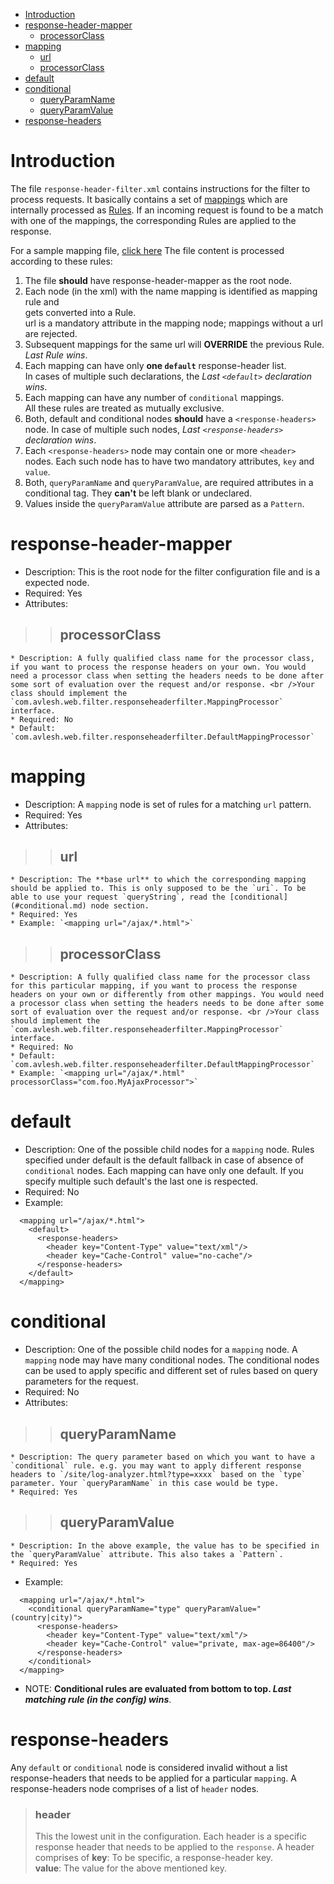   * [Introduction](#Introduction.md)
  * [response-header-mapper](#response-header-mapper.md)
    * [processorClass](#processorClass.md)
  * [mapping](#mapping.md)
    * [url](#url.md)
    * [processorClass](#processorClass.md)
  * [default](#default.md)
  * [conditional](#conditional.md)
    * [queryParamName](#queryParamName.md)
    * [queryParamValue](#queryParamValue.md)
  * [response-headers](#response-headers.md)

# Introduction #
<p>
The file <code>response-header-filter.xml</code> contains instructions for the filter to process requests. It basically contains a set of <a href='#mapping.md'>mappings</a> which are internally processed as <a href='http://code.google.com/p/responseheaderfilter/source/browse/trunk/src/java/com/avlesh/web/filter/responseheaderfilter/Rule.java'>Rules</a>. If an incoming request is found to be a match with one of the mappings, the corresponding Rules are applied to the response.<br>
</p>
<p>For a sample mapping file, <a href='SampleConfiguration.md'>click here</a>
The file content is processed according to these rules:<br>
<ol>
<li>The file <b>should</b> have response-header-mapper as the root node.</li>
<li>Each node (in the xml) with the name mapping is identified as mapping rule and<br>
gets converted into a Rule.<br />url is a mandatory attribute in the mapping node; mappings without a url are rejected.<br>
</li>
<li>Subsequent mappings for the same url will <b>OVERRIDE</b> the previous Rule.<br>
<i>Last Rule wins</i>.<br>
</li>
<li>Each mapping can have only <b>one <code>default</code></b> response-header list.<br>
In cases of multiple such declarations, the <i>Last <code>&lt;default&gt;</code> declaration wins</i>.<br>
</li>
<li>Each mapping can have any number of <code>conditional</code> mappings.<br>
All these rules are treated as mutually exclusive.<br>
</li>
<li>Both, default and conditional nodes <b>should</b> have a <code>&lt;response-headers&gt;</code>
node. In case of multiple such nodes, <i>Last <code>&lt;response-headers&gt;</code> declaration wins</i>.<br>
</li>
<li>Each <code>&lt;response-headers&gt;</code> node may contain one or more <code>&lt;header&gt;</code> nodes. Each such node has to have two mandatory attributes, <code>key</code> and <code>value</code>.</li>
<li>Both, <code>queryParamName</code> and <code>queryParamValue</code>, are required attributes in a conditional tag. They <b>can't</b> be left blank or undeclared.<br>
</li>
<li>Values inside the <code>queryParamValue</code> attribute are parsed as a <code>Pattern</code>.</li>
</ol>
</p>

# response-header-mapper #
  * Description: This is the root node for the filter configuration file and is a expected node.
  * Required: Yes
  * Attributes:
> > ## processorClass ##
    * Description: A fully qualified class name for the processor class, if you want to process the response headers on your own. You would need a processor class when setting the headers needs to be done after some sort of evaluation over the request and/or response. <br />Your class should implement the `com.avlesh.web.filter.responseheaderfilter.MappingProcessor` interface.
    * Required: No
    * Default: `com.avlesh.web.filter.responseheaderfilter.DefaultMappingProcessor`

# mapping #
  * Description: A `mapping` node is set of rules for a matching `url` pattern.
  * Required: Yes
  * Attributes:
> > ## url ##
    * Description: The **base url** to which the corresponding mapping should be applied to. This is only supposed to be the `uri`. To be able to use your request `queryString`, read the [conditional](#conditional.md) node section.
    * Required: Yes
    * Example: `<mapping url="/ajax/*.html">`
> > ## processorClass ##
    * Description: A fully qualified class name for the processor class for this particular mapping, if you want to process the response headers on your own or differently from other mappings. You would need a processor class when setting the headers needs to be done after some sort of evaluation over the request and/or response. <br />Your class should implement the `com.avlesh.web.filter.responseheaderfilter.MappingProcessor` interface.
    * Required: No
    * Default: `com.avlesh.web.filter.responseheaderfilter.DefaultMappingProcessor`
    * Example: `<mapping url="/ajax/*.html" processorClass="com.foo.MyAjaxProcessor">`

# default #
  * Description: One of the possible child nodes for a `mapping` node. Rules specified under default is the default fallback in case of absence of `conditional` nodes. Each mapping can have only one default. If you specify multiple such default's the last one is respected.
  * Required: No
  * Example:
```
  <mapping url="/ajax/*.html">
    <default>
      <response-headers>
        <header key="Content-Type" value="text/xml"/>
        <header key="Cache-Control" value="no-cache"/>
      </response-headers>
    </default>
  </mapping>
```
# conditional #
  * Description: One of the possible child nodes for a `mapping` node. A `mapping` node may have many conditional nodes. The conditional nodes can be used to apply specific and different set of rules based on query parameters for the request.
  * Required: No
  * Attributes:
> > ## queryParamName ##
    * Description: The query parameter based on which you want to have a `conditional` rule. e.g. you may want to apply different response headers to `/site/log-analyzer.html?type=xxxx` based on the `type` parameter. Your `queryParamName` in this case would be type.
    * Required: Yes
> > ## queryParamValue ##
    * Description: In the above example, the value has to be specified in the `queryParamValue` attribute. This also takes a `Pattern`.
    * Required: Yes

  * Example:
```
  <mapping url="/ajax/*.html">
    <conditional queryParamName="type" queryParamValue="(country|city)">
      <response-headers>
        <header key="Content-Type" value="text/xml"/>
        <header key="Cache-Control" value="private, max-age=86400"/>
      </response-headers>
    </conditional>
  </mapping>
```
  * NOTE: **Conditional rules are evaluated from bottom to top. _Last matching rule (in the config) wins_**.

# response-headers #
Any `default` or `conditional` node is considered invalid without a list response-headers that needs to be applied for a particular `mapping`. A response-headers node comprises of a list of `header` nodes.

> ### header ###
> This the lowest unit in the configuration. Each header is a specific response header that needs to be applied to the `response`. A header comprises of
> <b>key</b>: To be specific, a response-header key.
> <br /><b>value</b>: The value for the above mentioned key.
